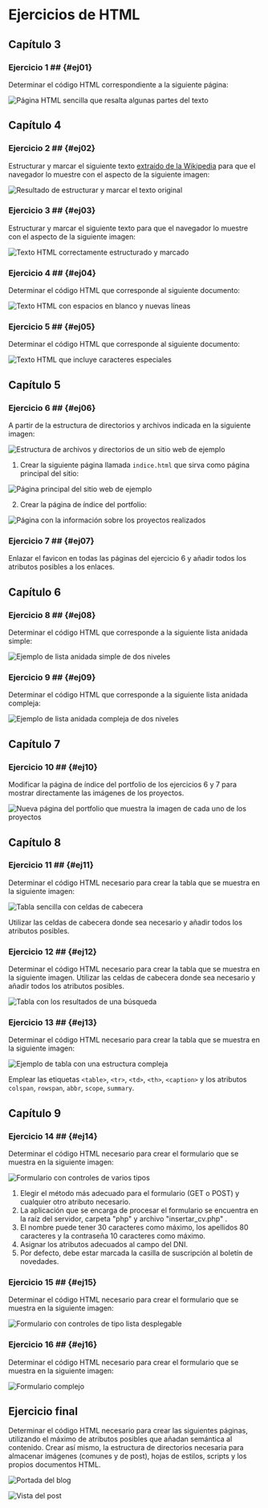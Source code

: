 # Ejercicios de HTML

## Capítulo 3

### Ejercicio 1 ## {#ej01}

Determinar el código HTML correspondiente a la siguiente página:

![Página HTML sencilla que resalta algunas partes del texto](cap14/ej01.png)

## Capítulo 4

### Ejercicio 2 ## {#ej02}

Estructurar y marcar el siguiente texto [extraído de la Wikipedia](http://es.wikipedia.org/wiki/Exploraci%C3%B3n_espacial) para que el navegador lo muestre con el aspecto de la siguiente imagen:

![Resultado de estructurar y marcar el texto original](cap14/ej02.png)

### Ejercicio 3 ## {#ej03}

Estructurar y marcar el siguiente texto para que el navegador lo muestre con el aspecto de la siguiente imagen:

![Texto HTML correctamente estructurado y marcado](cap14/ej03.png)

### Ejercicio 4 ## {#ej04}

Determinar el código HTML que corresponde al siguiente documento:

![Texto HTML con espacios en blanco y nuevas líneas](cap14/ej04.png)

### Ejercicio 5 ## {#ej05}

Determinar el código HTML que corresponde al siguiente documento:

![Texto HTML que incluye caracteres especiales](cap14/ej05.png)

## Capítulo 5

### Ejercicio 6 ## {#ej06}

A partir de la estructura de directorios y archivos indicada en la siguiente imagen:

![Estructura de archivos y directorios de un sitio web de ejemplo](cap14/ej0601.png)

1. Crear la siguiente página llamada `indice.html` que sirva como página principal del sitio:

![Página principal del sitio web de ejemplo](cap14/ej0602.png)

2. Crear la página de índice del portfolio:

![Página con la información sobre los proyectos realizados](cap14/ej0603.png)

### Ejercicio 7 ## {#ej07}

Enlazar el favicon en todas las páginas del ejercicio 6 y añadir todos los atributos posibles a los enlaces.

## Capítulo 6

### Ejercicio 8 ## {#ej08}

Determinar el código HTML que corresponde a la siguiente lista anidada simple:

![Ejemplo de lista anidada simple de dos niveles](cap14/ej08.png)

### Ejercicio 9 ## {#ej09}

Determinar el código HTML que corresponde a la siguiente lista anidada compleja:

![Ejemplo de lista anidada compleja de dos niveles](cap14/ej09.png)

## Capítulo 7

### Ejercicio 10 ## {#ej10}

Modificar la página de índice del portfolio de los ejercicios 6 y 7 para mostrar directamente las imágenes de los proyectos.

![Nueva página del portfolio que muestra la imagen de cada uno de los proyectos](cap14/ej10.png)

## Capítulo 8

### Ejercicio 11 ## {#ej11}

Determinar el código HTML necesario para crear la tabla que se muestra en la siguiente imagen:

![Tabla sencilla con celdas de cabecera](cap14/ej11.png)

Utilizar las celdas de cabecera donde sea necesario y añadir todos los atributos posibles.

### Ejercicio 12 ## {#ej12}

Determinar el código HTML necesario para crear la tabla que se muestra en la siguiente imagen. Utilizar las celdas de cabecera donde sea necesario y añadir todos los atributos posibles.

![Tabla con los resultados de una búsqueda](cap14/ej12.png)

### Ejercicio 13 ## {#ej13}

Determinar el código HTML necesario para crear la tabla que se muestra en la siguiente imagen:

![Ejemplo de tabla con una estructura compleja](cap14/ej13.png)

Emplear las etiquetas `<table>`, `<tr>`, `<td>`, `<th>`, `<caption>` y los atributos `colspan`, `rowspan`, `abbr`, `scope`, `summary`.

## Capítulo 9

### Ejercicio 14 ## {#ej14}

Determinar el código HTML necesario para crear el formulario que se muestra en la siguiente imagen:

![Formulario con controles de varios tipos](cap14/ej14.png)

1. Elegir el método más adecuado para el formulario (GET o POST) y cualquier otro atributo necesario.
2. La aplicación que se encarga de procesar el formulario se encuentra en la raíz del servidor, carpeta "php" y archivo "insertar_cv.php" .
3. El nombre puede tener 30 caracteres como máximo, los apellidos 80 caracteres y la contraseña 10 caracteres como máximo.
4. Asignar los atributos adecuados al campo del DNI.
5. Por defecto, debe estar marcada la casilla de suscripción al boletín de novedades.

### Ejercicio 15 ## {#ej15}

Determinar el código HTML necesario para crear el formulario que se muestra en la siguiente imagen:

![Formulario con controles de tipo lista desplegable](cap14/ej15.png)

### Ejercicio 16 ## {#ej16}

Determinar el código HTML necesario para crear el formulario que se muestra en la siguiente imagen:

![Formulario complejo](cap14/ej16.png)

## Ejercicio final

Determinar el código HTML necesario para crear las siguientes páginas, utilizando el máximo de atributos posibles que añadan semántica al contenido. Crear así mismo, la estructura de directorios necesaria para almacenar imágenes (comunes y de post), hojas de estilos, scripts y los propios documentos HTML.

![Portada del blog](final/portada.png)

![Vista del post](final/post.png)